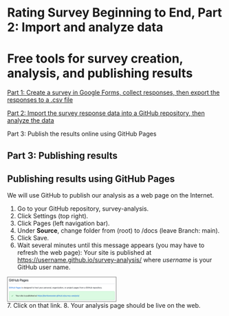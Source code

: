# Rating Survey Beginning to End, Part 2: Import and analyze data

# Free tools for survey creation, analysis, and publishing results

[Part 1: Create a survey in Google Forms, collect responses, then export the responses to a .csv file](/2022/03/20/survey-pipeline-1.html)

[Part 2: Import the survey response data into a GitHub repository, then analyze the data](/2022/03/26/survey-pipeline-2.html)

Part 3: Publish the results online using GitHub Pages

## Part 3: Publishing results

## Publishing results using GitHub Pages
We will use GitHub to publish our analysis as a web page on the Internet.
1. Go to your GitHub repository, survey-analysis.
2. Click Settings (top right).
3. Click Pages (left navigation bar).
4. Under **Source**, change folder from (root) to /docs (leave Branch: main).
5. Click Save.
6. Wait several minutes until this message appears (you may have to refresh the web page): Your site is published at https://username.github.io/survey-analysis/ where _username_ is your GitHub user name.

<img src="/images/github-pages-published.png" style="border: 1px solid gray; width: 50%; display:block;">
7. Click on that link.
8. Your analysis page should be live on the web.
